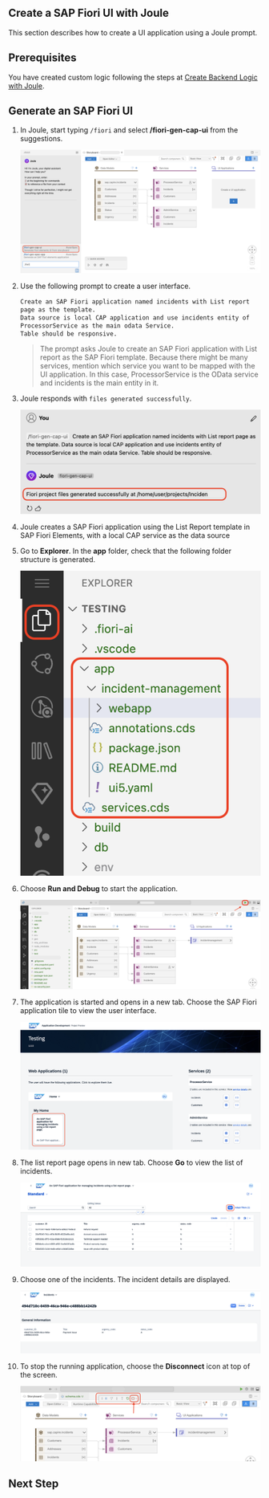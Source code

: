## Create a SAP Fiori UI with Joule

This section describes how to create a UI application using a Joule prompt.

## Prerequisites

You have created custom logic following the steps at [Create Backend Logic with Joule](custom-logic.md).

## Generate an SAP Fiori UI

1. In Joule, start typing ```/fiori``` and select **/fiori-gen-cap-ui** from the suggestions.

    ![fiori-ui](../../build-code/images/fiori-ui/ui_suggestion.png)

2. Use the following prompt to create a user interface.

    ```
    Create an SAP Fiori application named incidents with List report page as the template.
    Data source is local CAP application and use incidents entity of ProcessorService as the main odata Service.
    Table should be responsive.
    ```

    > The prompt asks Joule to create an SAP Fiori application with List report as the SAP Fiori template. Because there might be many services, mention which service you want to be mapped with the UI application. In this case, ProcessorService is the OData service and incidents is the main entity in it. 

3. Joule responds with `files generated successfully`.

    ![ui-generated-msg](../../build-code/images/newprompts/fiori.png)

4. Joule creates a  SAP Fiori application using the List Report template in SAP Fiori Elements, with a local CAP  service as the data source

5. Go to **Explorer**. In the **app** folder, check that the following folder structure is generated.

    ![fiori-ui](../../build-code/images/fiori-ui/app_folder.png)

6. Choose **Run and Debug** to start the application.

    ![run-app](../../build-code/images/fiori-ui/run-app.png)

7. The application is started and opens in a new tab. Choose the SAP Fiori application tile to view the user interface.

    ![open-app](../../build-code/images/fiori-ui/webapp_ui.png)

8. The list report page opens in new tab. Choose **Go** to view the list of incidents.

    ![list-report-page](../../build-code/images/fiori-ui/UI_listpage.png)

9. Choose one of the incidents. The incident details are displayed.

    ![object-page](../../build-code/images/fiori-ui/Incident-object-page.png)

10. To stop the running application, choose the **Disconnect** icon at top of the screen.
    
    ![stop-preview](../../build-code/images/fiori-ui/stop_preview.png)

## Next Step




